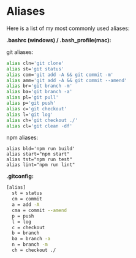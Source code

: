 # Aliases

Here is a list of my most commonly used aliases:

__.bashrc (windows) / .bash_profile(mac):__

git aliases:

```bash
alias cln='git clone'
alias st='git status'
alias com='git add -A && git commit -m'
alias amm='git add -A && git commit --amend'
alias br='git branch -m'
alias ba='git branch -a'
alias pl='git pull'
alias p='git push'
alias c='git checkout'
alias l='git log'
alias ch='git checkout ./'
alias cl='git clean -df'
```

npm aliases:
```
alias bld='npm run build'
alias start="npm start"
alias tst="npm run test"
alias lint="npm run lint"
```

__.gitconfig:__

```bash
[alias]
  st = status
  cm = commit
  a = add -A
  cma = commit --amend
  p = push
  l = log
  c = checkout
  b = branch
  ba = branch -a
  n = branch -m
  ch = checkout ./
```